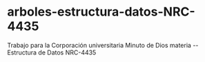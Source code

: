 # arboles-estructura-datos-NRC-4435
Trabajo para la Corporación universitaria Minuto de Dios materia -- Estructura de Datos NRC-4435
